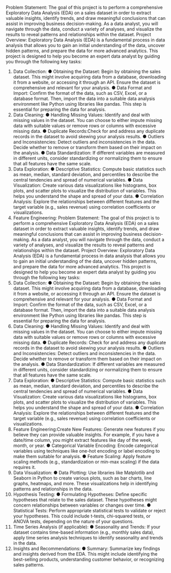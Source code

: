 Problem Statement:
The goal of this project is to perform a comprehensive Exploratory Data Analysis (EDA) on a sales
dataset in order to extract valuable insights, identify trends, and draw meaningful conclusions that
can assist in improving business decision-making. As a data analyst, you will navigate through the
data, conduct a variety of analyses, and visualize the results to reveal patterns and relationships
within the dataset.
Project Overview:
Exploratory Data Analysis (EDA) is a fundamental process in data analysis that allows you to gain an
initial understanding of the data, uncover hidden patterns, and prepare the data for more advanced
analytics. This project is designed to help you become an expert data analyst by guiding you through
the following key tasks:
1. Data Collection:
● Obtaining the Dataset: Begin by obtaining the sales dataset. This might involve acquiring
data from a database, downloading it from a website, or accessing it through an API. Ensure
the dataset is comprehensive and relevant for your analysis.
● Data Format and Import: Confirm the format of the data, such as CSV, Excel, or a database
format. Then, import the data into a suitable data analysis environment like Python using
libraries like pandas. This step is essential for preparing the data for analysis.
2. Data Cleaning:
● Handling Missing Values: Identify and deal with missing values in the dataset. You can
choose to either impute missing data with suitable values or remove rows or columns with
excessive missing data.
● Duplicate Records:Check for and address any duplicate records in the dataset to avoid
skewing your analysis results.
● Outliers and Inconsistencies: Detect outliers and inconsistencies in the data. Decide whether
to remove or transform them based on their impact on the analysis.
● Data Standardization: If different variables are measured in different units, consider
standardizing or normalizing them to ensure that all features have the same scale.
4. Data Exploration:
● Descriptive Statistics: Compute basic statistics such as mean, median, standard deviation,
and percentiles to describe the central tendencies and spread of numerical variables.
● Data Visualization: Create various data visualizations like histograms, box plots, and scatter
plots to visualize the distribution of variables. This helps you understand the shape and
spread of your data.
● Correlation Analysis: Explore the relationships between different features and the target
variable (e.g., sales revenue) using correlation coefficients or visualizations.
5. Feature Engineering: Problem Statement:
The goal of this project is to perform a comprehensive Exploratory Data Analysis (EDA) on a sales
dataset in order to extract valuable insights, identify trends, and draw meaningful conclusions that
can assist in improving business decision-making. As a data analyst, you will navigate through the
data, conduct a variety of analyses, and visualize the results to reveal patterns and relationships
within the dataset.
Project Overview:
Exploratory Data Analysis (EDA) is a fundamental process in data analysis that allows you to gain an
initial understanding of the data, uncover hidden patterns, and prepare the data for more advanced
analytics. This project is designed to help you become an expert data analyst by guiding you through
the following key tasks:
1. Data Collection:
● Obtaining the Dataset: Begin by obtaining the sales dataset. This might involve acquiring
data from a database, downloading it from a website, or accessing it through an API. Ensure
the dataset is comprehensive and relevant for your analysis.
● Data Format and Import: Confirm the format of the data, such as CSV, Excel, or a database
format. Then, import the data into a suitable data analysis environment like Python using
libraries like pandas. This step is essential for preparing the data for analysis.
2. Data Cleaning:
● Handling Missing Values: Identify and deal with missing values in the dataset. You can
choose to either impute missing data with suitable values or remove rows or columns with
excessive missing data.
● Duplicate Records: Check for and address any duplicate records in the dataset to avoid
skewing your analysis results.
● Outliers and Inconsistencies: Detect outliers and inconsistencies in the data. Decide whether
to remove or transform them based on their impact on the analysis.
● Data Standardization: If different variables are measured in different units, consider
standardizing or normalizing them to ensure that all features have the same scale.
3. Data Exploration:
● Descriptive Statistics: Compute basic statistics such as mean, median, standard deviation,
and percentiles to describe the central tendencies and spread of numerical variables.
● Data Visualization: Create various data visualizations like histograms, box plots, and scatter
plots to visualize the distribution of variables. This helps you understand the shape and
spread of your data.
● Correlation Analysis: Explore the relationships between different features and the target
variable (e.g., sales revenue) using correlation coefficients or visualizations.
4. Feature Engineering:Create New Features: Generate new features if you believe they can provide valuable
insights. For example, if you have a date/time column, you might extract features like day of
the week, month, or year.
● Categorical Variable Encoding: Encode categorical variables using techniques like one-hot
encoding or label encoding to make them suitable for analysis.
● Feature Scaling: Apply feature scaling methods (e.g., standardization or min-max scaling) if
the data requires it.
5. Data Visualization:
● Data Plotting: Use libraries like Matplotlib and Seaborn in Python to create various plots,
such as bar charts, line graphs, heatmaps, and more. These visualizations help in identifying
patterns and relationships in the data.
6. Hypothesis Testing:
● Formulating Hypotheses: Define specific hypotheses that relate to the sales dataset. These
hypotheses might concern relationships between variables or changes over time.
● Statistical Tests: Perform appropriate statistical tests to validate or reject your hypotheses.
This could include t-tests, chi-squared tests, or ANOVA tests, depending on the nature of
your questions.
7. Time Series Analysis (if applicable):
● Seasonality and Trends: If your dataset contains time-based information (e.g., monthly sales
data), apply time series analysis techniques to identify seasonality and trends in the data.
8. Insights and Recommendations:
● Summary: Summarize key findings and insights derived from the EDA. This might include
identifying the best-selling products, understanding customer behavior, or recognizing sales
patterns.
